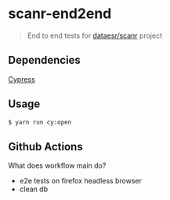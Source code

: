 # scanr-end2end

> End to end tests for [dataesr/scanr](https://github.com/dataesr/scanr-v2) project

## Dependencies

[Cypress](https://www.npmjs.com/package/cypress)

## Usage

```bash
$ yarn run cy:open
```

## Github Actions

What does workflow main do?

- e2e tests on firefox headless browser
- clean db